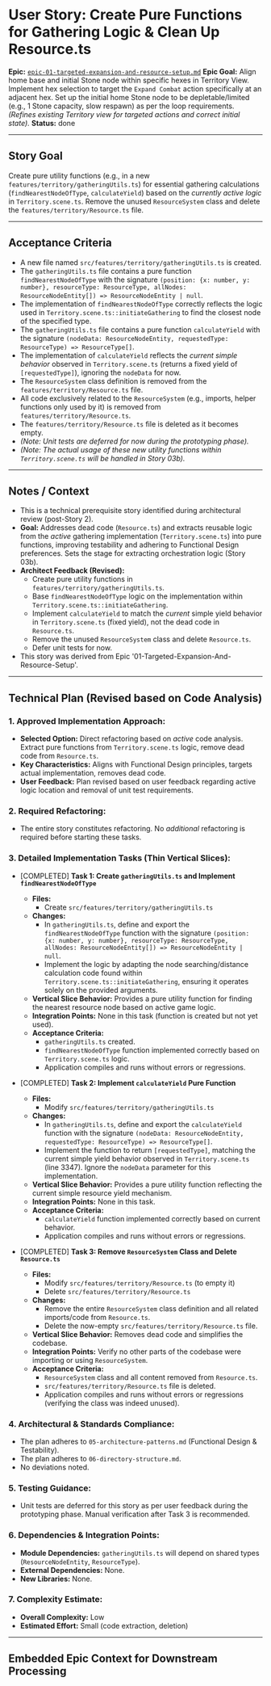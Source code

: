 # User Story: Create Pure Functions for Gathering Logic & Clean Up Resource.ts

**Epic:** [`epic-01-targeted-expansion-and-resource-setup.md`](./epic-01-targeted-expansion-and-resource-setup.md)
**Epic Goal:** Align home base and initial Stone node within specific hexes in Territory View. Implement hex selection to target the `Expand Combat` action specifically at an adjacent hex. Set up the initial home Stone node to be depletable/limited (e.g., 1 Stone capacity, slow respawn) as per the loop requirements. *(Refines existing Territory view for targeted actions and correct initial state).*
**Status:** done

---

## Story Goal

Create pure utility functions (e.g., in a new `features/territory/gatheringUtils.ts`) for essential gathering calculations (`findNearestNodeOfType`, `calculateYield`) based on the *currently active logic* in `Territory.scene.ts`. Remove the unused `ResourceSystem` class and delete the `features/territory/Resource.ts` file.

---

## Acceptance Criteria

*   A new file named `src/features/territory/gatheringUtils.ts` is created.
*   The `gatheringUtils.ts` file contains a pure function `findNearestNodeOfType` with the signature `(position: {x: number, y: number}, resourceType: ResourceType, allNodes: ResourceNodeEntity[]) => ResourceNodeEntity | null`.
*   The implementation of `findNearestNodeOfType` correctly reflects the logic used in `Territory.scene.ts::initiateGathering` to find the closest node of the specified type.
*   The `gatheringUtils.ts` file contains a pure function `calculateYield` with the signature `(nodeData: ResourceNodeEntity, requestedType: ResourceType) => ResourceType[]`.
*   The implementation of `calculateYield` reflects the *current simple behavior* observed in `Territory.scene.ts` (returns a fixed yield of `[requestedType]`), ignoring the `nodeData` for now.
*   The `ResourceSystem` class definition is removed from the `features/territory/Resource.ts` file.
*   All code exclusively related to the `ResourceSystem` (e.g., imports, helper functions only used by it) is removed from `features/territory/Resource.ts`.
*   The `features/territory/Resource.ts` file is deleted as it becomes empty.
*   *(Note: Unit tests are deferred for now during the prototyping phase).*
*   *(Note: The actual usage of these new utility functions within `Territory.scene.ts` will be handled in Story 03b).*

---

## Notes / Context

*   This is a technical prerequisite story identified during architectural review (post-Story 2).
*   **Goal:** Addresses dead code (`Resource.ts`) and extracts reusable logic from the *active* gathering implementation (`Territory.scene.ts`) into pure functions, improving testability and adhering to Functional Design preferences. Sets the stage for extracting orchestration logic (Story 03b).
*   **Architect Feedback (Revised):**
    *   Create pure utility functions in `features/territory/gatheringUtils.ts`.
    *   Base `findNearestNodeOfType` logic on the implementation within `Territory.scene.ts::initiateGathering`.
    *   Implement `calculateYield` to match the *current* simple yield behavior in `Territory.scene.ts` (fixed yield), not the dead code in `Resource.ts`.
    *   Remove the unused `ResourceSystem` class and delete `Resource.ts`.
    *   Defer unit tests for now.
*   This story was derived from Epic '01-Targeted-Expansion-And-Resource-Setup'.

---

## Technical Plan (Revised based on Code Analysis)

### 1. Approved Implementation Approach:
*   **Selected Option:** Direct refactoring based on *active* code analysis. Extract pure functions from `Territory.scene.ts` logic, remove dead code from `Resource.ts`.
*   **Key Characteristics:** Aligns with Functional Design principles, targets actual implementation, removes dead code.
*   **User Feedback:** Plan revised based on user feedback regarding active logic location and removal of unit test requirements.

### 2. Required Refactoring:
*   The entire story constitutes refactoring. No *additional* refactoring is required before starting these tasks.

### 3. Detailed Implementation Tasks (Thin Vertical Slices):
*   [COMPLETED] **Task 1: Create `gatheringUtils.ts` and Implement `findNearestNodeOfType`**
    *   **Files:**
        *   Create `src/features/territory/gatheringUtils.ts`
    *   **Changes:**
        *   In `gatheringUtils.ts`, define and export the `findNearestNodeOfType` function with the signature `(position: {x: number, y: number}, resourceType: ResourceType, allNodes: ResourceNodeEntity[]) => ResourceNodeEntity | null`.
        *   Implement the logic by adapting the node searching/distance calculation code found within `Territory.scene.ts::initiateGathering`, ensuring it operates solely on the provided arguments.
    *   **Vertical Slice Behavior:** Provides a pure utility function for finding the nearest resource node based on active game logic.
    *   **Integration Points:** None in this task (function is created but not yet used).
    *   **Acceptance Criteria:**
        *   `gatheringUtils.ts` created.
        *   `findNearestNodeOfType` function implemented correctly based on `Territory.scene.ts` logic.
        *   Application compiles and runs without errors or regressions.

*   [COMPLETED] **Task 2: Implement `calculateYield` Pure Function**
    *   **Files:**
        *   Modify `src/features/territory/gatheringUtils.ts`
    *   **Changes:**
        *   In `gatheringUtils.ts`, define and export the `calculateYield` function with the signature `(nodeData: ResourceNodeEntity, requestedType: ResourceType) => ResourceType[]`.
        *   Implement the function to return `[requestedType]`, matching the current simple yield behavior observed in `Territory.scene.ts` (line 3347). Ignore the `nodeData` parameter for this implementation.
    *   **Vertical Slice Behavior:** Provides a pure utility function reflecting the current simple resource yield mechanism.
    *   **Integration Points:** None in this task.
    *   **Acceptance Criteria:**
        *   `calculateYield` function implemented correctly based on current behavior.
        *   Application compiles and runs without errors or regressions.

*   [COMPLETED] **Task 3: Remove `ResourceSystem` Class and Delete `Resource.ts`**
    *   **Files:**
        *   Modify `src/features/territory/Resource.ts` (to empty it)
        *   Delete `src/features/territory/Resource.ts`
    *   **Changes:**
        *   Remove the entire `ResourceSystem` class definition and all related imports/code from `Resource.ts`.
        *   Delete the now-empty `src/features/territory/Resource.ts` file.
    *   **Vertical Slice Behavior:** Removes dead code and simplifies the codebase.
    *   **Integration Points:** Verify no other parts of the codebase were importing or using `ResourceSystem`.
    *   **Acceptance Criteria:**
        *   `ResourceSystem` class and all content removed from `Resource.ts`.
        *   `src/features/territory/Resource.ts` file is deleted.
        *   Application compiles and runs without errors or regressions (verifying the class was indeed unused).

### 4. Architectural & Standards Compliance:
*   The plan adheres to `05-architecture-patterns.md` (Functional Design & Testability).
*   The plan adheres to `06-directory-structure.md`.
*   No deviations noted.

### 5. Testing Guidance:
*   Unit tests are deferred for this story as per user feedback during the prototyping phase. Manual verification after Task 3 is recommended.

### 6. Dependencies & Integration Points:
*   **Module Dependencies:** `gatheringUtils.ts` will depend on shared types (`ResourceNodeEntity`, `ResourceType`).
*   **External Dependencies:** None.
*   **New Libraries:** None.

### 7. Complexity Estimate:
*   **Overall Complexity:** Low
*   **Estimated Effort:** Small (code extraction, deletion)

---

## Embedded Epic Context for Downstream Processing

<!-- ROO CONTEXT - DO NOT MODIFY MANUALLY -->
<!--
Epic Path: ./epic-01-targeted-expansion-and-resource-setup.md
Epic Title: 01-Targeted-Expansion-And-Resource-Setup
Story Title: Create Pure Functions for Gathering Logic & Clean Up Resource.ts
Epic Goal Summary: Align home base and initial Stone node within specific hexes in Territory View. Implement hex selection to target the Expand Combat action specifically at an adjacent hex. Set up the initial home Stone node to be depletable/limited (e.g., 1 Stone capacity, slow respawn) as per the loop requirements. (Refines existing Territory view for targeted actions and correct initial state).
Project Context (if available in Epic):
  Project Title: project-01-establish-core-feedback-loop
  Project Goal: Implement the minimum viable gameplay loop connecting the core views: Gather Stone in Territory View, initiate Expand Combat, earn persistent Coins from Combat success (e.g., clearing Wave 1), spend Coins in a minimal Management View to unlock basic Stone-to-Pebble crafting, use crafted Pebbles to conquer the first Hex (e.g., clear Wave 1), and have the conquered Hex reveal a better/new Stone node.
-->